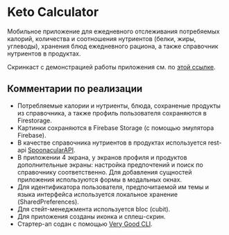 # Keto Calculator

Мобильное приложение для ежедневного отслеживания потребяемых калорий, количества и соотношения нутриентов (белки, жиры, углеводы), хранения блюд ежедневного рациона, а также справочник нутриентов в продуктах.  

Скринкаст с демонстрацией работы приложения см. по [этой ссылке](https://disk.yandex.ru/i/5SvHWT8WzVEf_w).

## Комментарии по реализации

- Потребляемые калории и нутриенты, блюда, сохраненые продукты из справочника, а также профиль пользователя сохраняются в Firestorage. 
- Картинки сохраняются в Firebase Storage (с помощью эмулятора Firebase).
- В качестве справочника нутриентов в продуктах используется rest-api [SpoonacularAPI](https://spoonacular.com/food-api).
- В приложении 4 экрана, у экранов профиля и продуктов дополнительные экраны: настройка предпочтений и поиск по справочнику соответственно. Для добавления сущностей приложения используются формы в модальных окнах.
- Для идентификатора пользователя, предпочитаемой им темы и языка интерфейса используется локальное хранение (SharedPreferences).
- Для стейт-менеджмента используется bloc (cubit).
- Для приложения созданы иконка и сплеш-скрин.
- Стартер-ап содан с помощью [Very Good CLI](https://cli.vgv.dev/).

